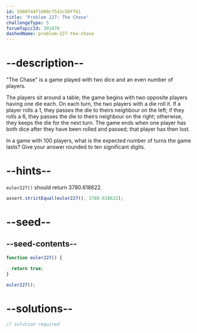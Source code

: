 ```yaml
---
id: 5900f44f1000cf542c50ff61
title: 'Problem 227: The Chase'
challengeType: 5
forumTopicId: 301870
dashedName: problem-227-the-chase
---
```


# --description--

"The Chase" is a game played with two dice and an even number of players.

The players sit around a table; the game begins with two opposite players having one die each. On each turn, the two players with a die roll it. If a player rolls a 1, they passes the die to theirs neighbour on the left; if they rolls a 6, they passes the die to theirs neighbour on the right; otherwise, they keeps the die for the next turn. The game ends when one player has both dice after they have been rolled and passed; that player has then lost.

In a game with 100 players, what is the expected number of turns the game lasts? Give your answer rounded to ten significant digits.

# --hints--

`euler227()` should return 3780.618622.

```js
assert.strictEqual(euler227(), 3780.618622);
```

# --seed--

## --seed-contents--

```js
function euler227() {

  return true;
}

euler227();
```

# --solutions--

```js
// solution required
```
